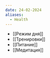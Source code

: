 ```yaml
---
date: 24-02-2024
aliases:
  - Health
---
```

- [[Режим дня]]
- [[Тренировки]]
- [[Питание]]
- [[Медитация]]
